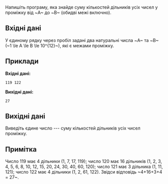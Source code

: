 ﻿Напишіть програму, яка знайде суму кількостей дільників усіх чисел у проміжку від ~A~ до ~B~ (обидві межі включно).

## Вхідні дані
У єдиному рядку через пробіл задані два натуральні числа ~A~ та ~B~ (~1 \le A \le B \le 10^{12}~), які є межами проміжку.

## Приклади
**Вхідні дані:**
```
119 122
```

**Вихідні дані:**
```
27
```

## Вихідні дані
Виведіть єдине число --- суму кількостей дільників усіх чисел проміжку.

## Примітка
Число 119 має 4 дільники (1, 7, 17, 119);
число 120 має 16 дільників (1, 2, 3, 4, 5, 6, 8, 10, 12, 15, 20, 24, 30, 40, 60, 120);
число 121 має 3 дільника (1, 11, 121);
число 122 має 4 дільники (1, 2, 61, 122).
Звідси відповідь ~4+16+3+4 = 27~.